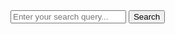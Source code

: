 <!-- index.html -->
<form onsubmit="search()">
  <input type="text" id="searchInput" placeholder="Enter your search query...">
  <input type="submit" value="Search">
</form>

<script>
  function search() {
    const searchQuery = document.getElementById('searchInput').value;
    const url = `search.html?q=${encodeURIComponent(searchQuery)}`;
    window.location.href = url;
    return false; // Prevent form submission
  }
</script>





<!-- search.html -->
<div id="searchResults"></div>

<script>
  const searchResultsDiv = document.getElementById('searchResults');
  const queryParams = new URLSearchParams(window.location.search);
  const searchQuery = queryParams.get('q');

  fetch('index.xml')
    .then(response => response.text())
    .then(xml => {
      const parser = new DOMParser();
      const xmlDoc = parser.parseFromString(xml, 'text/xml');
      const items = xmlDoc.getElementsByTagName('item');

      let searchResults = [];

      for (let i = 0; i < items.length; i++) {
        const title = items[i].getElementsByTagName('title')[0].textContent;
        const content = items[i].getElementsByTagName('content')[0].textContent;
        if (title.includes(searchQuery) || content.includes(searchQuery)) {
          searchResults.push({ title, content });
        }
      }

      if (searchResults.length > 0) {
        let resultHTML = '<h2>Search Results:</h2><ul>';
        searchResults.forEach(result => {
          resultHTML += `<li><strong>${result.title}</strong><br>${result.content}</li>`;
        });
        resultHTML += '</ul>';
        searchResultsDiv.innerHTML = resultHTML;
      } else {
        searchResultsDiv.innerHTML = '<h2>No results found.</h2>';
      }
    })
    .catch(error => {
      console.error('Error fetching or parsing XML:', error);
      searchResultsDiv.innerHTML = '<h2>Something went wrong. Please try again later.</h2>';
    });
</script>



